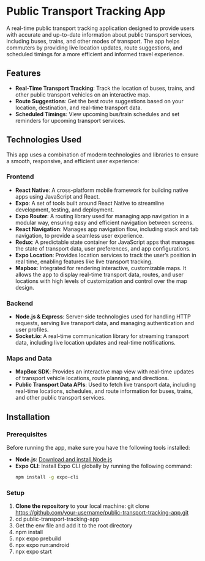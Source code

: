 # **Public Transport Tracking App**

A real-time public transport tracking application designed to provide users with accurate and up-to-date information about public transport services, including buses, trains, and other modes of transport. The app helps commuters by providing live location updates, route suggestions, and scheduled timings for a more efficient and informed travel experience.

## **Features**

- **Real-Time Transport Tracking**: Track the location of buses, trains, and other public transport vehicles on an interactive map.
- **Route Suggestions**: Get the best route suggestions based on your location, destination, and real-time transport data.
- **Scheduled Timings**: View upcoming bus/train schedules and set reminders for upcoming transport services.

## **Technologies Used**

This app uses a combination of modern technologies and libraries to ensure a smooth, responsive, and efficient user experience:

### **Frontend**

- **React Native**: A cross-platform mobile framework for building native apps using JavaScript and React.
- **Expo**: A set of tools built around React Native to streamline development, testing, and deployment.
- **Expo Router**: A routing library used for managing app navigation in a modular way, ensuring easy and efficient navigation between screens.
- **React Navigation**: Manages app navigation flow, including stack and tab navigation, to provide a seamless user experience.
- **Redux**: A predictable state container for JavaScript apps that manages the state of transport data, user preferences, and app configurations.
- **Expo Location**: Provides location services to track the user’s position in real time, enabling features like live transport tracking.
- **Mapbox**: Integrated for rendering interactive, customizable maps. It allows the app to display real-time transport data, routes, and user locations with high levels of customization and control over the map design.

### **Backend**

- **Node.js & Express**: Server-side technologies used for handling HTTP requests, serving live transport data, and managing authentication and user profiles.
- **Socket.io**: A real-time communication library for streaming transport data, including live location updates and real-time notifications.

### **Maps and Data**

- **MapBox SDK**: Provides an interactive map view with real-time updates of transport vehicle locations, route planning, and directions.
- **Public Transport Data APIs**: Used to fetch live transport data, including real-time locations, schedules, and route information for buses, trains, and other public transport services.

## **Installation**

### **Prerequisites**

Before running the app, make sure you have the following tools installed:

- **Node.js**: [Download and install Node.js](https://nodejs.org)
- **Expo CLI**: Install Expo CLI globally by running the following command:
  ```bash
  npm install -g expo-cli

### **Setup**

1. **Clone the repository** to your local machine:
   git clone https://github.com/your-username/public-transport-tracking-app.git
2. cd public-transport-tracking-app
3. Get the env file and add it to the root directory
4. npm install
5. npx expo prebuild
6. npx expo run:android
7. npx expo start

